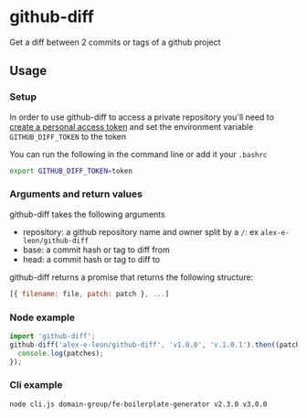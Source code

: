 # github-diff

Get a diff between 2 commits or tags of a github project

## Usage

### Setup
In order to use github-diff to access a private repository you'll need to
[create a personal access token](https://github.com/settings/tokens)
and set the environment variable `GITHUB_DIFF_TOKEN` to the token

You can run the following in the command line or add it your `.bashrc`

```bash
export GITHUB_DIFF_TOKEN=token
```

### Arguments and return values

github-diff takes the following arguments

- repository: a github repository name and owner split by a `/`: ex `alex-e-leon/github-diff`
- base: a commit hash or tag to diff from
- head: a commit hash or tag to diff to

github-diff returns a promise that returns the following structure:

```javascript
[{ filename: file, patch: patch }, ...]
```

### Node example

```javascript
import 'github-diff';
github-diff('alex-e-leon/github-diff', 'v1.0.0', 'v.1.0.1').then((patches) => {
  console.log(patches);
});
```

### Cli example

```shell
node cli.js domain-group/fe-boilerplate-generator v2.3.0 v3.0.0
```
